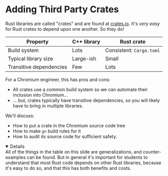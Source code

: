 # Adding Third Party Crates

Rust libraries are called "crates" and are found at [crates.io][0]. It's _very
easy_ for Rust crates to depend upon one another. So they do!

| Property                | C++ library | Rust crate               |
| ----------------------- | ----------- | ------------------------ |
| Build system            | Lots        | Consistent: `Cargo.toml` |
| Typical library size    | Large-ish   | Small                    |
| Transitive dependencies | Few         | Lots                     |

For a Chromium engineer, this has pros and cons:

- All crates use a common build system so we can automate their inclusion into
  Chromium...
- ... but, crates typically have transitive dependencies, so you will likely
  have to bring in multiple libraries.

We'll discuss:

- How to put a crate in the Chromium source code tree
- How to make `gn` build rules for it
- How to audit its source code for sufficient safety.

[0]: https://crates.io

<details open="true">
All of the things in the table on this slide are generalizations, and
counter-examples can be found. But in general it's important for students
to understand that most Rust code depends on other Rust libraries, because
it's easy to do so, and that this has both benefits and costs.
</details>
